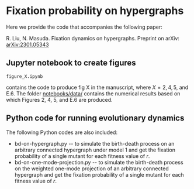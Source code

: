 # Fixation probability on hypergraphs

Here we provide the code that accompanies the following paper:

R. Liu, N. Masuda.
Fixation dynamics on hypergraphs.
Preprint on arXiv: [arXiv:2301.05343](https://arxiv.org/abs/2301.05343)

## Jupyter notebook to create figures

```
figure_X.ipynb
```
contains the code to produce fig X in the manuscript, where $X = 2, 4, 5$, and E.6.
The folder [notebooks/data/](https://github.com/RuodanL/fixation_probability/tree/main/notebooks/data) contains the numerical results based on which Figures 2, 4, 5, and E.6 are produced.

## Python code for running evolutionary dynamics

The following Python codes are also included:

- bd-on-hypergraph.py -- to simulate the birth-death process on an arbitrary connected hypergraph under model 1 and get the fixation probability of a single mutant for each fitness value of $r$.
- bd-on-one-mode-projection.py -- to simulate the birth-death process on the weighted one-mode projection of an arbitrary connected hypergraph and get the fixation probability of a single mutant for each fitness value of $r$.
